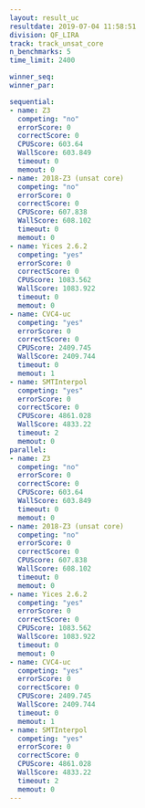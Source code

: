 ```yaml
---
layout: result_uc
resultdate: 2019-07-04 11:58:51
division: QF_LIRA
track: track_unsat_core
n_benchmarks: 5
time_limit: 2400

winner_seq: 
winner_par: 

sequential:
- name: Z3
  competing: "no"
  errorScore: 0
  correctScore: 0
  CPUScore: 603.64
  WallScore: 603.849
  timeout: 0
  memout: 0
- name: 2018-Z3 (unsat core)
  competing: "no"
  errorScore: 0
  correctScore: 0
  CPUScore: 607.838
  WallScore: 608.102
  timeout: 0
  memout: 0
- name: Yices 2.6.2
  competing: "yes"
  errorScore: 0
  correctScore: 0
  CPUScore: 1083.562
  WallScore: 1083.922
  timeout: 0
  memout: 0
- name: CVC4-uc
  competing: "yes"
  errorScore: 0
  correctScore: 0
  CPUScore: 2409.745
  WallScore: 2409.744
  timeout: 0
  memout: 1
- name: SMTInterpol
  competing: "yes"
  errorScore: 0
  correctScore: 0
  CPUScore: 4861.028
  WallScore: 4833.22
  timeout: 2
  memout: 0
parallel:
- name: Z3
  competing: "no"
  errorScore: 0
  correctScore: 0
  CPUScore: 603.64
  WallScore: 603.849
  timeout: 0
  memout: 0
- name: 2018-Z3 (unsat core)
  competing: "no"
  errorScore: 0
  correctScore: 0
  CPUScore: 607.838
  WallScore: 608.102
  timeout: 0
  memout: 0
- name: Yices 2.6.2
  competing: "yes"
  errorScore: 0
  correctScore: 0
  CPUScore: 1083.562
  WallScore: 1083.922
  timeout: 0
  memout: 0
- name: CVC4-uc
  competing: "yes"
  errorScore: 0
  correctScore: 0
  CPUScore: 2409.745
  WallScore: 2409.744
  timeout: 0
  memout: 1
- name: SMTInterpol
  competing: "yes"
  errorScore: 0
  correctScore: 0
  CPUScore: 4861.028
  WallScore: 4833.22
  timeout: 2
  memout: 0
---
```

